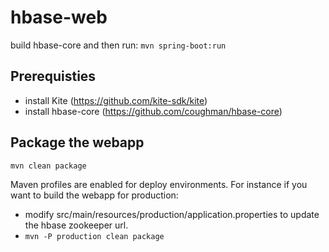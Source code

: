 hbase-web
==========

build hbase-core and then run: 
`mvn spring-boot:run`

Prerequisties
-------------
- install Kite (https://github.com/kite-sdk/kite)
- install hbase-core (https://github.com/coughman/hbase-core)

Package the webapp
------------------
```mvn clean package```

Maven profiles are enabled for deploy environments.  For instance if you want to build the webapp for production:
- modify src/main/resources/production/application.properties to update the hbase zookeeper url.
- ```mvn -P production clean package```

